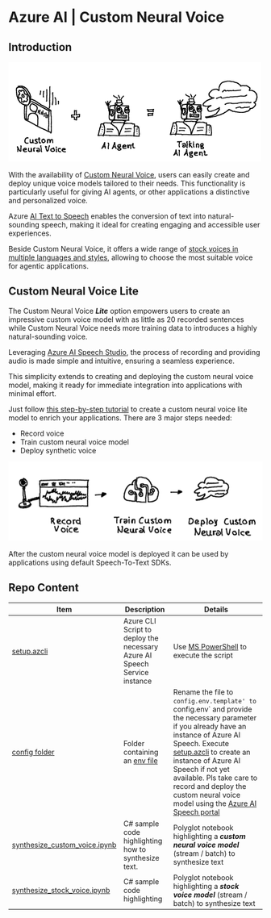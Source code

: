 # Azure AI | Custom Neural Voice

## Introduction

![CNV](media/img/CNV.png)

With the availability of [Custom Neural Voice](https://learn.microsoft.com/en-us/azure/ai-services/speech-service/custom-neural-voice),  users can easily create and deploy unique voice models tailored to their needs. This functionality is particularly useful for giving AI agents, or other applications a distinctive and personalized voice.

Azure [AI Text to Speech](https://learn.microsoft.com/en-us/azure/ai-services/speech-service/index-text-to-speech) enables the conversion of text into natural-sounding speech, making it ideal for creating engaging and accessible user experiences.

Beside Custom Neural Voice, it offers a wide range of [stock voices in multiple languages and styles](https://techcommunity.microsoft.com/blog/azure-ai-services-blog/azure-ai-speech-text-to-speech-feb-2025-updates-new-hd-voices-and-more/4387263), allowing to choose the most suitable voice for agentic applications.

## Custom Neural Voice Lite

The Custom Neural Voice ***Lite*** option empowers users to create an impressive custom voice model with as little as 20 recorded sentences while Custom Neural Voice needs more training data to introduces a highly natural-sounding voice.

Leveraging [Azure AI Speech Studio](https://speech.microsoft.com/), the process of recording and providing audio is made simple and intuitive, ensuring a seamless experience.

This simplicity extends to creating and deploying the custom neural voice model, making it ready for immediate integration into applications with minimal effort.

Just follow [this step-by-step tutorial](https://learn.microsoft.com/en-us/azure/ai-services/speech-service/custom-neural-voice-lite) to create a custom neural voice lite model to enrich your applications. There are 3 major steps needed:

- Record voice
- Train custom neural voice model
- Deploy synthetic voice

![](media/img/process.png)

After the custom neural voice model is deployed it can be used by applications using default Speech-To-Text SDKs.

## Repo Content

| Item | Description | Details |
|------| ----------- | ------- |
| [setup.azcli](./setup/setup.azcli) | Azure CLI Script to deploy the necessary Azure AI Speech Service instance | Use [MS PowerShell](https://learn.microsoft.com/de-de/powershell/scripting/install/installing-powershell) to execute the script |
| [config folder](./config/) | Folder containing an [env file](./config/config.env.template) | Rename the file to `config.env.template' to `config.env` and provide the necessary parameter if you already have an instance of Azure AI Speech. Execute [setup.azcli](./setup/setup.azcli) to create an instance of Azure AI Speech if not yet available. Pls take care to record and deploy the custom neural voice model using the [Azure AI Speech portal](https://speech.microsoft.com/portal/) |
| [synthesize_custom_voice.ipynb](./src/synthesize_custom_voice.ipynb) | C# sample code highlighting how to synthesize text.  | Polyglot notebook highlighting a ***custom neural voice model*** (stream / batch) to synthesize text |
| [synthesize_stock_voice.ipynb](./src/synthesize_custom_voice.ipynb) | C# sample code highlighting | Polyglot notebook highlighting a ***stock voice model*** (stream / batch) to synthesize text |

